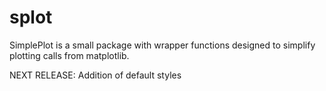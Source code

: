 # splot
SimplePlot is a small package with wrapper functions designed to simplify plotting calls from matplotlib.

NEXT RELEASE: Addition of default styles
